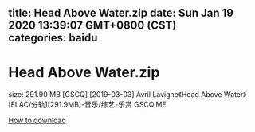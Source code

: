 
title: Head Above Water.zip
date: Sun Jan 19 2020 13:39:07 GMT+0800 (CST)    
categories: baidu
---

# Head Above Water.zip
size: 291.90 MB
 [GSCQ] [2019-03-03] Avril Lavigne《Head Above Water》[FLAC/分轨][291.9MB]-音乐/综艺-乐赏 GSCQ.ME
 

[How to download](https://bpcam.bemobtrk.com/go/2ceec3aa-1ca2-46d6-b9ff-aaa5c184517c?jno=1610)